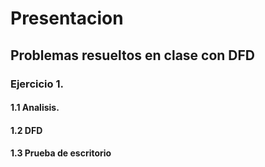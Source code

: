 # Presentacion 
## Problemas resueltos en clase con DFD
### Ejercicio 1.
#### 1.1 Analisis. 

#### 1.2 DFD

#### 1.3 Prueba de escritorio
